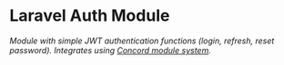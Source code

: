 # Laravel Auth Module

_Module with simple JWT authentication functions (login, refresh, reset password).
Integrates using [Concord module system](https://github.com/artkonekt/concord)._
